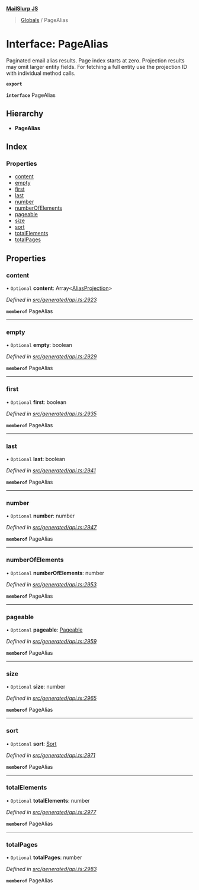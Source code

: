 **[MailSlurp JS](../README.md)**

> [Globals](../README.md) / PageAlias

# Interface: PageAlias

Paginated email alias results. Page index starts at zero. Projection results may omit larger entity fields. For fetching a full entity use the projection ID with individual method calls.

**`export`** 

**`interface`** PageAlias

## Hierarchy

* **PageAlias**

## Index

### Properties

* [content](pagealias.md#content)
* [empty](pagealias.md#empty)
* [first](pagealias.md#first)
* [last](pagealias.md#last)
* [number](pagealias.md#number)
* [numberOfElements](pagealias.md#numberofelements)
* [pageable](pagealias.md#pageable)
* [size](pagealias.md#size)
* [sort](pagealias.md#sort)
* [totalElements](pagealias.md#totalelements)
* [totalPages](pagealias.md#totalpages)

## Properties

### content

• `Optional` **content**: Array\<[AliasProjection](aliasprojection.md)>

*Defined in [src/generated/api.ts:2923](https://github.com/mailslurp/mailslurp-client/blob/b27590b/src/generated/api.ts#L2923)*

**`memberof`** PageAlias

___

### empty

• `Optional` **empty**: boolean

*Defined in [src/generated/api.ts:2929](https://github.com/mailslurp/mailslurp-client/blob/b27590b/src/generated/api.ts#L2929)*

**`memberof`** PageAlias

___

### first

• `Optional` **first**: boolean

*Defined in [src/generated/api.ts:2935](https://github.com/mailslurp/mailslurp-client/blob/b27590b/src/generated/api.ts#L2935)*

**`memberof`** PageAlias

___

### last

• `Optional` **last**: boolean

*Defined in [src/generated/api.ts:2941](https://github.com/mailslurp/mailslurp-client/blob/b27590b/src/generated/api.ts#L2941)*

**`memberof`** PageAlias

___

### number

• `Optional` **number**: number

*Defined in [src/generated/api.ts:2947](https://github.com/mailslurp/mailslurp-client/blob/b27590b/src/generated/api.ts#L2947)*

**`memberof`** PageAlias

___

### numberOfElements

• `Optional` **numberOfElements**: number

*Defined in [src/generated/api.ts:2953](https://github.com/mailslurp/mailslurp-client/blob/b27590b/src/generated/api.ts#L2953)*

**`memberof`** PageAlias

___

### pageable

• `Optional` **pageable**: [Pageable](pageable.md)

*Defined in [src/generated/api.ts:2959](https://github.com/mailslurp/mailslurp-client/blob/b27590b/src/generated/api.ts#L2959)*

**`memberof`** PageAlias

___

### size

• `Optional` **size**: number

*Defined in [src/generated/api.ts:2965](https://github.com/mailslurp/mailslurp-client/blob/b27590b/src/generated/api.ts#L2965)*

**`memberof`** PageAlias

___

### sort

• `Optional` **sort**: [Sort](sort.md)

*Defined in [src/generated/api.ts:2971](https://github.com/mailslurp/mailslurp-client/blob/b27590b/src/generated/api.ts#L2971)*

**`memberof`** PageAlias

___

### totalElements

• `Optional` **totalElements**: number

*Defined in [src/generated/api.ts:2977](https://github.com/mailslurp/mailslurp-client/blob/b27590b/src/generated/api.ts#L2977)*

**`memberof`** PageAlias

___

### totalPages

• `Optional` **totalPages**: number

*Defined in [src/generated/api.ts:2983](https://github.com/mailslurp/mailslurp-client/blob/b27590b/src/generated/api.ts#L2983)*

**`memberof`** PageAlias
